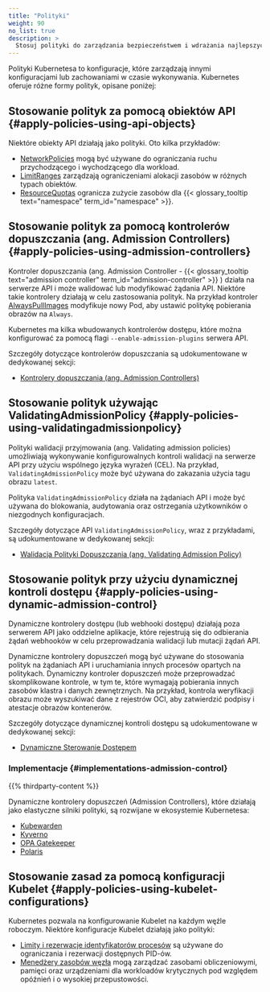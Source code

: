 ```yaml
---
title: "Polityki"
weight: 90
no_list: true
description: >
  Stosuj polityki do zarządzania bezpieczeństwem i wdrażania najlepszych praktyk.
---
```


<!-- overview -->

Polityki Kubernetesa to konfiguracje, które zarządzają innymi konfiguracjami lub zachowaniami w czasie wykonywania. Kubernetes oferuje różne formy polityk, opisane poniżej:

<!-- body -->

## Stosowanie polityk za pomocą obiektów API {#apply-policies-using-api-objects}

 Niektóre obiekty API działają jako polityki. Oto kilka przykładów:
* [NetworkPolicies](/docs/concepts/services-networking/network-policies/) mogą być używane do ograniczania ruchu przychodzącego i wychodzącego dla workload.
* [LimitRanges](/docs/concepts/policy/limit-range/) zarządzają ograniczeniami alokacji zasobów w różnych typach obiektów.
* [ResourceQuotas](/docs/concepts/policy/resource-quotas/) ogranicza zużycie zasobów dla {{< glossary_tooltip text="namespace" term_id="namespace" >}}.

## Stosowanie polityk za pomocą kontrolerów dopuszczania (ang. Admission Controllers) {#apply-policies-using-admission-controllers}

Kontroler dopuszczania (ang. Admission Controller - {{< glossary_tooltip text="admission controller" term_id="admission-controller" >}}
) działa na serwerze API i może walidować lub modyfikować żądania API. Niektóre takie
kontrolery działają w celu zastosowania polityk. Na przykład kontroler
[AlwaysPullImages](/docs/reference/access-authn-authz/admission-controllers/#alwayspullimages) modyfikuje nowy Pod, aby ustawić politykę pobierania obrazów na `Always`.

Kubernetes ma kilka wbudowanych kontrolerów dostępu, które można konfigurować za pomocą flagi `--enable-admission-plugins` serwera API.

Szczegóły dotyczące kontrolerów dopuszczania są udokumentowane w dedykowanej sekcji:

* [Kontrolery dopuszczania (ang. Admission Controllers)](/docs/reference/access-authn-authz/admission-controllers/)

## Stosowanie polityk używając ValidatingAdmissionPolicy {#apply-policies-using-validatingadmissionpolicy}

Polityki walidacji przyjmowania (ang. Validating admission policies) umożliwiają wykonywanie konfigurowalnych kontroli walidacji na serwerze API przy użyciu wspólnego języka wyrażeń (CEL). Na przykład, `ValidatingAdmissionPolicy` może być używana do zakazania użycia tagu obrazu `latest`.

Polityka `ValidatingAdmissionPolicy` działa na żądaniach API i może być używana do blokowania, audytowania oraz ostrzegania użytkowników o niezgodnych konfiguracjach.

Szczegóły dotyczące API `ValidatingAdmissionPolicy`, wraz z przykładami, są udokumentowane w dedykowanej sekcji:
* [Walidacja Polityki Dopuszczania (ang. Validating Admission Policy)](/docs/reference/access-authn-authz/validating-admission-policy/)


## Stosowanie polityk przy użyciu dynamicznej kontroli dostępu {#apply-policies-using-dynamic-admission-control}

Dynamiczne kontrolery dostępu (lub webhooki dostępu) działają poza serwerem API jako oddzielne aplikacje, które rejestrują się do odbierania żądań webhooków w celu przeprowadzania walidacji lub mutacji żądań API. 

Dynamiczne kontrolery dopuszczeń mogą być używane do stosowania polityk na żądaniach API i uruchamiania innych procesów opartych na politykach. Dynamiczny kontroler dopuszczeń może przeprowadzać skomplikowane kontrole, w tym te, które wymagają pobierania innych zasobów klastra i danych zewnętrznych. Na przykład, kontrola weryfikacji obrazu może wyszukiwać dane z rejestrów OCI, aby zatwierdzić podpisy i atestacje obrazów kontenerów.

Szczegóły dotyczące dynamicznej kontroli dostępu są udokumentowane w dedykowanej sekcji:
* [Dynamiczne Sterowanie Dostępem](/docs/reference/access-authn-authz/extensible-admission-controllers/)

### Implementacje {#implementations-admission-control}

{{% thirdparty-content %}}

Dynamiczne kontrolery dopuszczeń (Admission Controllers), które działają jako elastyczne silniki polityki, są rozwijane w ekosystemie Kubernetesa:
- [Kubewarden](https://github.com/kubewarden)
- [Kyverno](https://kyverno.io)
- [OPA Gatekeeper](https://github.com/open-policy-agent/gatekeeper)
- [Polaris](https://polaris.docs.fairwinds.com/admission-controller/)

## Stosowanie zasad za pomocą konfiguracji Kubelet {#apply-policies-using-kubelet-configurations}

Kubernetes pozwala na konfigurowanie Kubelet na każdym węźle roboczym. Niektóre konfiguracje Kubelet działają jako polityki:
* [Limity i rezerwacje identyfikatorów procesów](/docs/concepts/policy/pid-limiting/) są używane do ograniczania i rezerwacji dostępnych PID-ów.
* [Menedżery zasobów węzła](/docs/concepts/policy/node-resource-managers/) mogą zarządzać zasobami obliczeniowymi, pamięci oraz urządzeniami dla workloadów krytycznych pod względem opóźnień i o wysokiej przepustowości.
